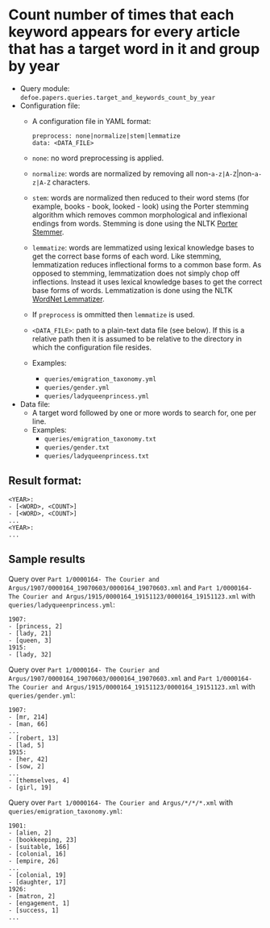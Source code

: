# Count number of times that each keyword appears for every article that has a target word in it and group by year

* Query module: `defoe.papers.queries.target_and_keywords_count_by_year`
* Configuration file:
  - A configuration file in YAML format:

    ```
    preprocess: none|normalize|stem|lemmatize
    data: <DATA_FILE>
    ```

  - `none`: no word preprocessing is applied.
  - `normalize`: words are normalized by removing all non-``a-z|A-Z``|non-``a-z|A-Z`` characters.
  - `stem`: words are normalized then reduced to their word stems (for example, books - book, looked - look) using the Porter stemming algorithm which removes common morphological and inflexional endings from words. Stemming is done using the NLTK [Porter Stemmer](https://www.nltk.org//api/nltk.stem.html#module-nltk.stem.porter).
  - `lemmatize`: words are lemmatized using lexical knowledge bases to get the correct base forms of each word. Like stemming, lemmatization reduces inflectional forms to a common base form. As opposed to stemming, lemmatization does not simply chop off inflections. Instead it uses lexical knowledge bases to get the correct base forms of words. Lemmatization is done using the NLTK [WordNet Lemmatizer](https://www.nltk.org/api/nltk.stem.html#module-nltk.stem.wordnet).

  - If `preprocess` is ommitted then `lemmatize` is used.
  - `<DATA_FILE>`: path to a plain-text data file (see below). If this is a relative path then it is assumed to be relative to the directory in which the configuration file resides.
  - Examples:
    - ``queries/emigration_taxonomy.yml``
    - ``queries/gender.yml``
    - ``queries/ladyqueenprincess.yml``
* Data file:
  - A target word followed by one or more words to search for, one per line.
  - Examples:
    - ``queries/emigration_taxonomy.txt``
    - ``queries/gender.txt``
    - ``queries/ladyqueenprincess.txt``

Result format:
----------------------------------------------------------

```
<YEAR>:
- [<WORD>, <COUNT>]
- [<WORD>, <COUNT>]
...
<YEAR>:
...
```

## Sample results

Query over `Part 1/0000164- The Courier and Argus/1907/0000164_19070603/0000164_19070603.xml` and `Part 1/0000164- The Courier and Argus/1915/0000164_19151123/0000164_19151123.xml` with ``queries/ladyqueenprincess.yml``:

```
1907:
- [princess, 2]
- [lady, 21]
- [queen, 3]
1915:
- [lady, 32]
```

Query over `Part 1/0000164- The Courier and Argus/1907/0000164_19070603/0000164_19070603.xml` and `Part 1/0000164- The Courier and Argus/1915/0000164_19151123/0000164_19151123.xml` with ``queries/gender.yml``:

```
1907:
- [mr, 214]
- [man, 66]
...
- [robert, 13]
- [lad, 5]
1915:
- [her, 42]
- [sow, 2]
...
- [themselves, 4]
- [girl, 19]
```

Query over `Part 1/0000164- The Courier and Argus/*/*/*.xml` with ``queries/emigration_taxonomy.yml``:

```
1901:
- [alien, 2]
- [bookkeeping, 23]
- [suitable, 166]
- [colonial, 16]
- [empire, 26]
...
- [colonial, 19]
- [daughter, 17]
1926:
- [matron, 2]
- [engagement, 1]
- [success, 1]
...
```
